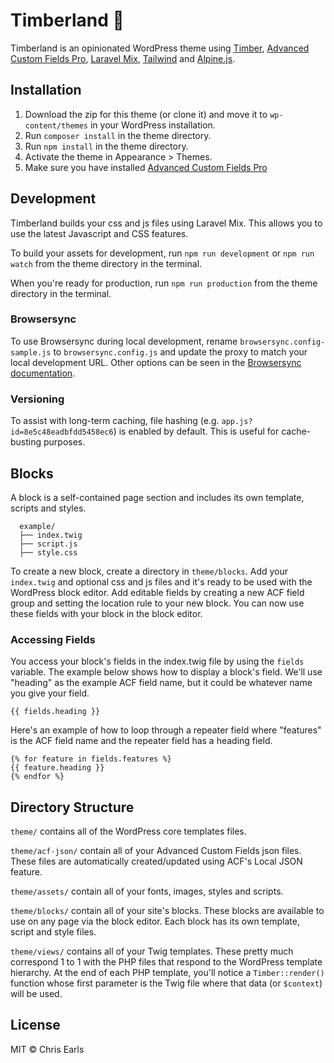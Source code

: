 # Timberland :evergreen_tree:

Timberland is an opinionated WordPress theme using [Timber](https://www.upstatement.com/timber/), [Advanced Custom Fields Pro](https://www.advancedcustomfields.com/), [Laravel Mix](https://github.com/JeffreyWay/laravel-mix), [Tailwind](https://tailwindcss.com/) and [Alpine.js](https://github.com/alpinejs/alpine).

## Installation

1. Download the zip for this theme (or clone it) and move it to `wp-content/themes` in your WordPress installation.
2. Run `composer install` in the theme directory.
3. Run `npm install` in the theme directory.
4. Activate the theme in Appearance > Themes.
5. Make sure you have installed [Advanced Custom Fields Pro](https://www.advancedcustomfields.com/)

## Development

Timberland builds your css and js files using Laravel Mix. This allows you to use the latest Javascript and CSS features.

To build your assets for development, run `npm run development` or `npm run watch` from the theme directory in the terminal.

When you're ready for production, run `npm run production` from the theme directory in the terminal.

### Browsersync

To use Browsersync during local development, rename `browsersync.config-sample.js` to `browsersync.config.js` and update the proxy to match your local development URL. Other options can be seen in the [Browsersync documentation](https://browsersync.io/docs/options/).

### Versioning

To assist with long-term caching, file hashing (e.g. `app.js?id=8e5c48eadbfdd5458ec6`) is enabled by default. This is useful for cache-busting purposes.

## Blocks

A block is a self-contained page section and includes its own template, scripts and styles. 

```
  example/
  ├── index.twig
  ├── script.js
  ├── style.css
```

To create a new block, create a directory in `theme/blocks`. Add your `index.twig` and optional css and js files and it's ready to be used with the WordPress block editor. Add editable fields by creating a new ACF field group and setting the location rule to your new block. You can now use these fields with your block in the block editor.

### Accessing Fields

You access your block's fields in the index.twig file by using the `fields` variable. The example below shows how to display a block's field. We'll use "heading" as the example ACF field name, but it could be whatever name you give your field.

`{{ fields.heading }}`

Here's an example of how to loop through a repeater field where "features" is the ACF field name and the repeater field has a heading field.

```
{% for feature in fields.features %}
{{ feature.heading }}
{% endfor %}
```

## Directory Structure

`theme/` contains all of the WordPress core templates files.

`theme/acf-json/` contain all of your Advanced Custom Fields json files. These files are automatically created/updated using ACF's Local JSON feature.

`theme/assets/` contain all of your fonts, images, styles and scripts.

`theme/blocks/` contain all of your site's blocks. These blocks are available to use on any page via the block editor. Each block has its own template, script and style files.

`theme/views/` contains all of your Twig templates. These pretty much correspond 1 to 1 with the PHP files that respond to the WordPress template hierarchy. At the end of each PHP template, you'll notice a `Timber::render()` function whose first parameter is the Twig file where that data (or `$context`) will be used.

## License
MIT © Chris Earls